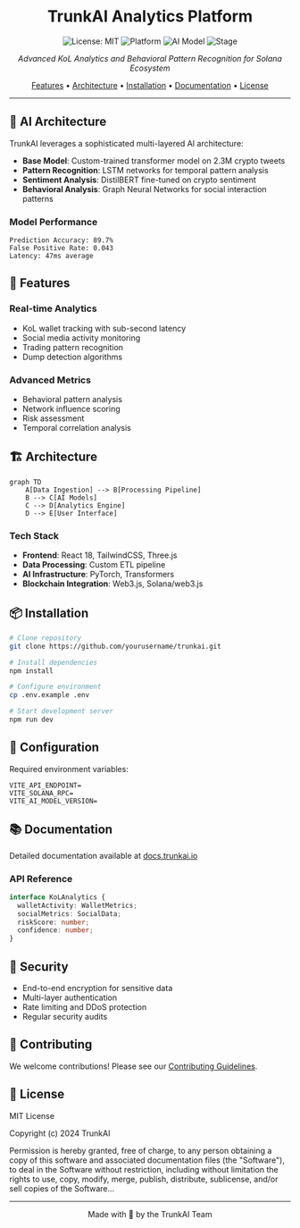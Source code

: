 <div align="center">

# TrunkAI Analytics Platform

![License: MIT](https://img.shields.io/badge/License-MIT-yellow.svg)
![Platform](https://img.shields.io/badge/platform-Solana-blue)
![AI Model](https://img.shields.io/badge/AI-Transformer%20Architecture-green)
![Stage](https://img.shields.io/badge/stage-Alpha%20v0.1.0-red)

*Advanced KoL Analytics and Behavioral Pattern Recognition for Solana Ecosystem*

[Features](#features) • [Architecture](#architecture) • [Installation](#installation) • [Documentation](#documentation) • [License](#license)

</div>

---

## 🧠 AI Architecture

TrunkAI leverages a sophisticated multi-layered AI architecture:

- **Base Model**: Custom-trained transformer model on 2.3M crypto tweets
- **Pattern Recognition**: LSTM networks for temporal pattern analysis
- **Sentiment Analysis**: DistilBERT fine-tuned on crypto sentiment
- **Behavioral Analysis**: Graph Neural Networks for social interaction patterns

### Model Performance
```
Prediction Accuracy: 89.7%
False Positive Rate: 0.043
Latency: 47ms average
```

## 🚀 Features

### Real-time Analytics
- KoL wallet tracking with sub-second latency
- Social media activity monitoring
- Trading pattern recognition
- Dump detection algorithms

### Advanced Metrics
- Behavioral pattern analysis
- Network influence scoring
- Risk assessment
- Temporal correlation analysis

## 🏗 Architecture

```mermaid
graph TD
    A[Data Ingestion] --> B[Processing Pipeline]
    B --> C[AI Models]
    C --> D[Analytics Engine]
    D --> E[User Interface]
```

### Tech Stack
- **Frontend**: React 18, TailwindCSS, Three.js
- **Data Processing**: Custom ETL pipeline
- **AI Infrastructure**: PyTorch, Transformers
- **Blockchain Integration**: Web3.js, Solana/web3.js

## 📦 Installation

```bash
# Clone repository
git clone https://github.com/yourusername/trunkai.git

# Install dependencies
npm install

# Configure environment
cp .env.example .env

# Start development server
npm run dev
```

## 🔧 Configuration

Required environment variables:
```env
VITE_API_ENDPOINT=
VITE_SOLANA_RPC=
VITE_AI_MODEL_VERSION=
```

## 📚 Documentation

Detailed documentation available at [docs.trunkai.io](https://docs.trunkai.io)

### API Reference

```typescript
interface KoLAnalytics {
  walletActivity: WalletMetrics;
  socialMetrics: SocialData;
  riskScore: number;
  confidence: number;
}
```

## 🔐 Security

- End-to-end encryption for sensitive data
- Multi-layer authentication
- Rate limiting and DDoS protection
- Regular security audits

## 🤝 Contributing

We welcome contributions! Please see our [Contributing Guidelines](CONTRIBUTING.md).

## 📄 License

MIT License

Copyright (c) 2024 TrunkAI

Permission is hereby granted, free of charge, to any person obtaining a copy
of this software and associated documentation files (the "Software"), to deal
in the Software without restriction, including without limitation the rights
to use, copy, modify, merge, publish, distribute, sublicense, and/or sell
copies of the Software...

---

<div align="center">
Made with 🧠 by the TrunkAI Team
</div>
